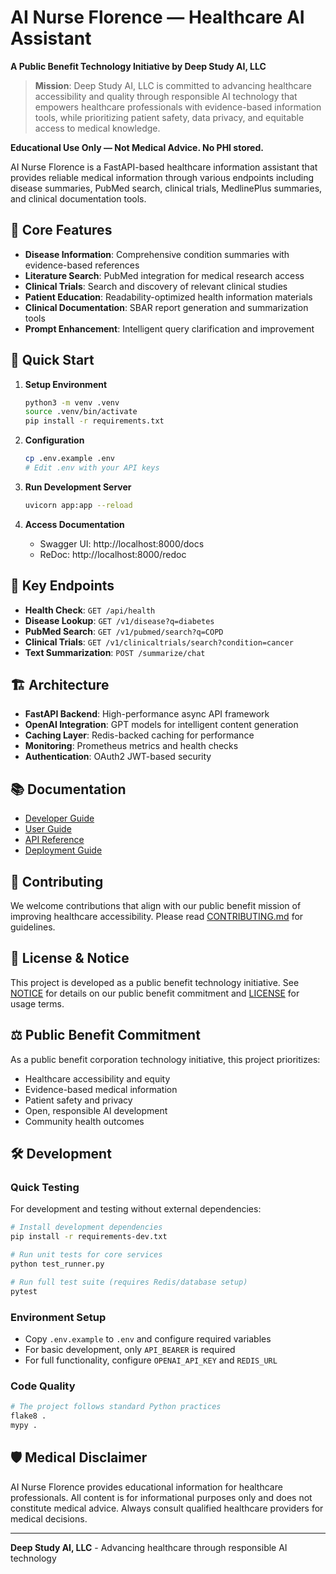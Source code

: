 # AI Nurse Florence — Healthcare AI Assistant

**A Public Benefit Technology Initiative by Deep Study AI, LLC**

> **Mission**: Deep Study AI, LLC is committed to advancing healthcare accessibility and quality through responsible AI technology that empowers healthcare professionals with evidence-based information tools, while prioritizing patient safety, data privacy, and equitable access to medical knowledge.

**Educational Use Only — Not Medical Advice. No PHI stored.**

AI Nurse Florence is a FastAPI-based healthcare information assistant that provides reliable medical information through various endpoints including disease summaries, PubMed search, clinical trials, MedlinePlus summaries, and clinical documentation tools.

## 🏥 Core Features

- **Disease Information**: Comprehensive condition summaries with evidence-based references
- **Literature Search**: PubMed integration for medical research access
- **Clinical Trials**: Search and discovery of relevant clinical studies
- **Patient Education**: Readability-optimized health information materials
- **Clinical Documentation**: SBAR report generation and summarization tools
- **Prompt Enhancement**: Intelligent query clarification and improvement

## 🚀 Quick Start

1. **Setup Environment**
   ```bash
   python3 -m venv .venv
   source .venv/bin/activate
   pip install -r requirements.txt
   ```

2. **Configuration**
   ```bash
   cp .env.example .env
   # Edit .env with your API keys
   ```

3. **Run Development Server**
   ```bash
   uvicorn app:app --reload
   ```

4. **Access Documentation**
   - Swagger UI: http://localhost:8000/docs
   - ReDoc: http://localhost:8000/redoc

## 🔧 Key Endpoints

- **Health Check**: `GET /api/health`
- **Disease Lookup**: `GET /v1/disease?q=diabetes`
- **PubMed Search**: `GET /v1/pubmed/search?q=COPD`
- **Clinical Trials**: `GET /v1/clinicaltrials/search?condition=cancer`
- **Text Summarization**: `POST /summarize/chat`

## 🏗️ Architecture

- **FastAPI Backend**: High-performance async API framework
- **OpenAI Integration**: GPT models for intelligent content generation
- **Caching Layer**: Redis-backed caching for performance
- **Monitoring**: Prometheus metrics and health checks
- **Authentication**: OAuth2 JWT-based security

## 📚 Documentation

- [Developer Guide](docs/developer_guide.md)
- [User Guide](docs/nurse_user_guide.md)
- [API Reference](docs/api_reference.md)
- [Deployment Guide](docs/deployment.md)

## 🤝 Contributing

We welcome contributions that align with our public benefit mission of improving healthcare accessibility. Please read [CONTRIBUTING.md](CONTRIBUTING.md) for guidelines.

## 📜 License & Notice

This project is developed as a public benefit technology initiative. See [NOTICE](NOTICE) for details on our public benefit commitment and [LICENSE](LICENSE) for usage terms.

## ⚖️ Public Benefit Commitment

As a public benefit corporation technology initiative, this project prioritizes:
- Healthcare accessibility and equity
- Evidence-based medical information
- Patient safety and privacy
- Open, responsible AI development
- Community health outcomes

## 🛠️ Development

### Quick Testing
For development and testing without external dependencies:
```bash
# Install development dependencies
pip install -r requirements-dev.txt

# Run unit tests for core services
python test_runner.py

# Run full test suite (requires Redis/database setup)
pytest
```

### Environment Setup
- Copy `.env.example` to `.env` and configure required variables
- For basic development, only `API_BEARER` is required
- For full functionality, configure `OPENAI_API_KEY` and `REDIS_URL`

### Code Quality
```bash
# The project follows standard Python practices
flake8 .
mypy .
```

## 🛡️ Medical Disclaimer

AI Nurse Florence provides educational information for healthcare professionals. All content is for informational purposes only and does not constitute medical advice. Always consult qualified healthcare providers for medical decisions.

---

**Deep Study AI, LLC** - Advancing healthcare through responsible AI technology